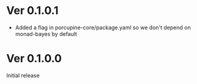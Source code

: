 # Ver 0.1.0.1

- Added a flag in porcupine-core/package.yaml so we don't depend on monad-bayes
  by default

# Ver 0.1.0.0

Initial release
